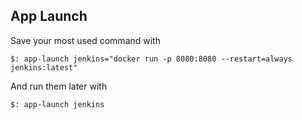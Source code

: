 ## App Launch

Save your most used command with

`$: app-launch jenkins="docker run -p 8080:8080 --restart=always jenkins:latest"`

And run them later with

`$: app-launch jenkins`

